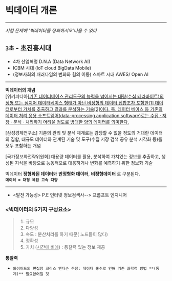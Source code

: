 # 빅데이터 개론
***
_시험 문제에 '빅데이터를 정의하시오'나올 수 있다_
## `3초` -  초진흥시대
- 4차 산업혁명 D.N.A (Data Network AI)
- ICBM 시대 (IoT cloud BigData Mobile)
- (정보사회의 패러다임의 변화와 힘의 이동) 스마트 시대 AWES/ Open AI
***
**빅데이터의 개념**<br> 
[위키피디아]<ins>기존 데이터베이스 관리도구의 능력을 넘어서는 대량(수십 테라바이트)의 정형 또는 심지어 데이터베이스 형태가 아닌 비정형의 데이터 집합조차 포함한[1] 데이터로부터 가치를 추출하고 결과를 분석하는 기술[2]이다. 즉, 데이터 베이스 등 기존의 데이터 처리 응용 소프트웨어(data-processing application software)로는 수집 · 저장 · 분석 · 처리하기 어려울 정도로 방대한 양의 데이터를 의미한다.</ins><br>

[삼성경제연구소] 기존의 관리 및 분석 체계로는 감당할 수 없을 정도의 거대란 데이터의 집합, 대규모 데이터와 관계된 기술 및 도구(수집 저장 검색 공유 분석 시각화 등)를 모두 포함하는 개념<br>

[국가정보화전략위원회] 대용량 데이터를 활용, 분석하여 가치있는 정보를 추출하고, 생성된 지식을 바탕으로 능동적으로 대응하거나 변화를 예측하기 위한 정보화 기술<br>

빅데이터 **정형화된 데이터**와 **반정형화 데이터**, **비정형데이터** 로 구분된다. <br>
**` 데이터 = 대형 복잡 고속 다양 `**

***
- <발전 가능성> P.E 인터넷 정보검색사--> 프롬프트 엔지니어 <br>

### <빅데이터의 5가지 구성요소>
> 1. 규모
> 2. 다양성
> 3. 속도 : 분산처리를 하기 때문( 노드들이 많다)
> 4. 정확성
> 5. 가치 (<ins>시간에 비례</ins>) : 통찰력 있는 정보 제공

**통찰력**

- ` 와이어드의 편집장 크리스 앤더슨 주장: 데이터 홍수로 인해 기존 과학적 방법 **(통계)** 필요없어질 것 `
